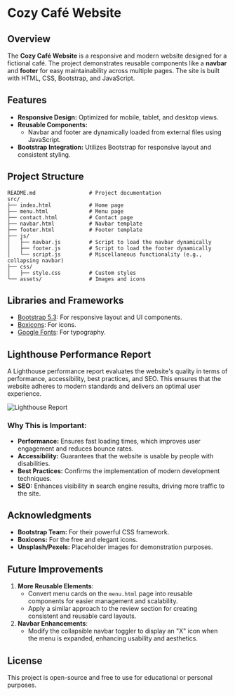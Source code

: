 # Cozy Café Website

## Overview

The **Cozy Café Website** is a responsive and modern website designed for a fictional café. The project demonstrates reusable components like a **navbar** and **footer** for easy maintainability across multiple pages. The site is built with HTML, CSS, Bootstrap, and JavaScript.

## Features

- **Responsive Design:** Optimized for mobile, tablet, and desktop views.
- **Reusable Components:**
  - Navbar and footer are dynamically loaded from external files using JavaScript.
- **Bootstrap Integration:** Utilizes Bootstrap for responsive layout and consistent styling.

## Project Structure

```
README.md                 # Project documentation
src/
├── index.html            # Home page
├── menu.html             # Menu page
├── contact.html          # Contact page
├── navbar.html           # Navbar template
├── footer.html           # Footer template
├── js/
│   ├── navbar.js         # Script to load the navbar dynamically
│   ├── footer.js         # Script to load the footer dynamically
│   └── script.js         # Miscellaneous functionality (e.g., collapsing navbar)
├── css/
│   ├── style.css         # Custom styles
└── assets/               # Images and icons
```

## Libraries and Frameworks

- [Bootstrap 5.3](https://getbootstrap.com/): For responsive layout and UI components.
- [Boxicons](https://boxicons.com/): For icons.
- [Google Fonts](https://fonts.google.com/): For typography.

## Lighthouse Performance Report

A Lighthouse performance report evaluates the website's quality in terms of performance, accessibility, best practices, and SEO. This ensures that the website adheres to modern standards and delivers an optimal user experience.

![Lighthouse Report](src/assets/lighthouse.webp)

### Why This is Important:

- **Performance:** Ensures fast loading times, which improves user engagement and reduces bounce rates.
- **Accessibility:** Guarantees that the website is usable by people with disabilities.
- **Best Practices:** Confirms the implementation of modern development techniques.
- **SEO:** Enhances visibility in search engine results, driving more traffic to the site.

## Acknowledgments

- **Bootstrap Team:** For their powerful CSS framework.
- **Boxicons:** For the free and elegant icons.
- **Unsplash/Pexels:** Placeholder images for demonstration purposes.

## Future Improvements

1. **More Reusable Elements**:
   - Convert menu cards on the `menu.html` page into reusable components for easier management and scalability.
   - Apply a similar approach to the review section for creating consistent and reusable card layouts.
2. **Navbar Enhancements**:
   - Modify the collapsible navbar toggler to display an "X" icon when the menu is expanded, enhancing usability and aesthetics.

## License

This project is open-source and free to use for educational or personal purposes.
